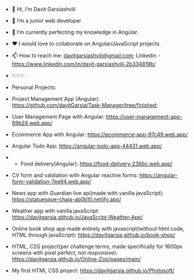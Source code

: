 - 👋 Hi, I’m Davit Garsiashvili
- 👀 I’m a junior web developer
- 🌱 I’m currently perfecting my knowledge in Angular.
- ❤️ I would love to collaborate on Angular/JavaScript projects.
- 📫 How to reach me:  davitgarsiashvili@gmail.com; Linkedin - https://www.linkedin.com/in/davit-garsiashvili-2b334819b/

- ✨✨✨ 
- Personal Projects: 
- Project Management App (Angular): https://github.com/davitGarsia/Task-Manager/tree/finished; 
- User Management Page with Angular: https://user-management-app-69b24.web.app/
- Ecommerce App with Angular: https://ecommerce-app-97c49.web.app/
- Angular Todo App: https://angular-todo-app-44431.web.app/
- - Food delivery(Angular): https://food-delivery-236bc.web.app/
- CV form and valdiation with Angular reactive forms: https://angular-form-validation-7ee94.web.app/
- News app with Guardian live api(made with vanilla javaScript): https://statuesque-chaja-ab0b10.netlify.app/
- Weather app with vanilla javaScript: https://davitgarsia.github.io/JavaScript-Weather-App/
- Online book shop app made entirely with javascript(without html code, HTML through javaScript): https://davitgarsia.github.io/book-shop/
- HTML, CSS project(per challenge terms, made specifically for 1600px screens with pixel perfect, not responsive): https://davitgarsia.github.io/Online-Zoo/pages/main/
- My first HTMl, CSS project: https://davitgarsia.github.io/Photosoft/

